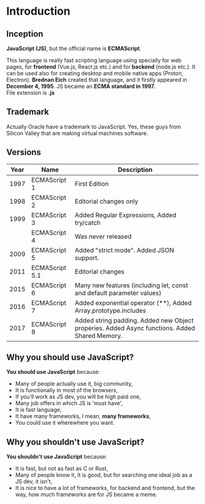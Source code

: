 # Introduction

## Inception

**JavaScript (JS)**, but the official name is **ECMAScript**. 

This language is really fast scripting language using specially for web pages, for **frontend** (Vue.js, React.js etc.) and for **backend** (node.js etc.). It can be used also for creating desktop and mobile native apps (Proton, Electron).
**Brednan Eich** created that language, and it firstly appeared in **December 4, 1995**. JS became an **ECMA standard in 1997**.  
File extension is **.js**

## Trademark

Actually Oracle have a trademark to JavaScript. Yes, these guys from Silicon Valley that are making virtual machines software.

## Versions

| **Year**      | **Name**      | **Description** |
| ------------- | ------------- | ----- |
| 1997          | ECMAScript 1  | First Edition |
| 1998          | ECMAScript 2  | Editorial changes only |
| 1999          | ECMAScript 3  | Added Regular Expressions, Added try/catch |
|               | ECMAScript 4  | Was never released |
| 2009          | ECMAScript 5  | Added "strict mode". Added JSON support. |
| 2011          | ECMAScript 5.1| Editorial changes |
| 2015          | ECMAScript 6  | Many new features (including let, const and default parameter values) |
| 2016          | ECMAScript 7  | Added exponential operator (**), Added Array.prototype.includes  |
| 2017          | ECMAScript 8  | Added string padding. Added new Object properies. Added Async functions. Added Shared Memory. |

## Why you should use JavaScript?

**You should use JavaScript** because:

- Many of people actually use it, big community,
- It is functionally in most of the browsers,
- If you'll work as JS dev, you will be high paid one,
- Many job offers in which JS is 'must have',
- It is fast language,
- It have many frameworks, I mean, **many frameworks**,
- You could use it wherewhere you want.

## Why you shouldn't use JavaScript?

**You shouldn't use JavaScript** because:

- It is fast, but not as fast as C or Rust,
- Many of people know it, it is good, but for searching one ideal job as a JS dev, it isn't,
- It is nice to have a lot of frameworks, for backend and frontend, but the way, how much frameworks are for JS became a meme.

